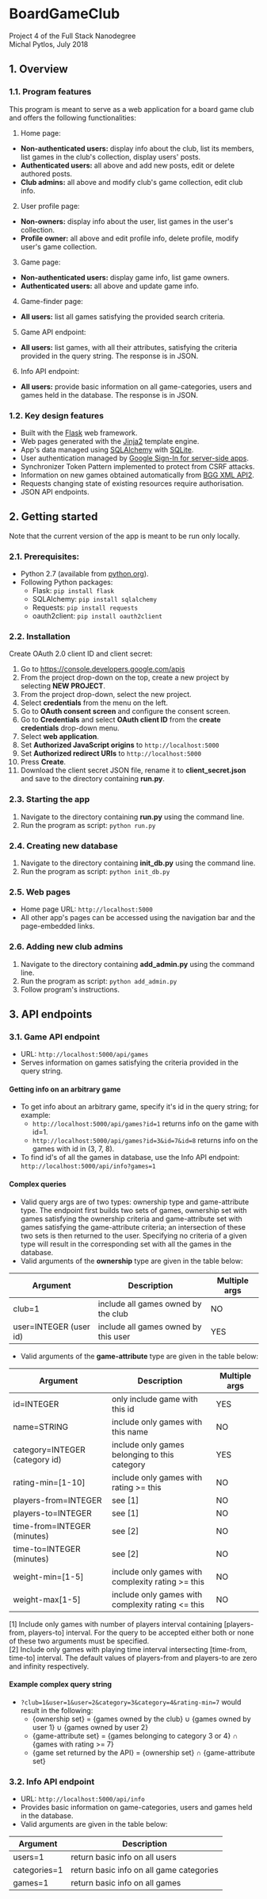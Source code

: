 # BoardGameClub
Project 4 of the Full Stack Nanodegree <br>
Michal Pytlos, July 2018

## 1. Overview
### 1.1. Program features
This program is meant to serve as a web application for a board game club and offers the following functionalities:
1. Home page:
  * **Non-authenticated users:** display info about the club, list its members, list games in the club's collection, display users' posts.
  * **Authenticated users:** all above and add new posts, edit or delete authored posts.
  * **Club admins:** all above and modify club's game collection, edit club info.
2. User profile page:
  * **Non-owners:** display info about the user, list games in the user's collection.
  * **Profile owner:** all above and edit profile info, delete profile, modify user's game collection.
3. Game page:
  * **Non-authenticated users:** display game info, list game owners.
  * **Authenticated users:** all above and update game info.
4. Game-finder page:
  *  **All users:** list all games satisfying the provided search criteria.
5. Game API endpoint:
  * **All users:** list games, with all their attributes, satisfying the criteria provided in the query string. The response is in JSON.
6. Info API endpoint:
  * **All users:** provide basic information on all game-categories, users and games held in the database. The response is in JSON.

### 1.2. Key design features
* Built with the [Flask](http://flask.pocoo.org/) web framework.
* Web pages generated with the [Jinja2](http://jinja.pocoo.org/) template engine.
* App's data managed using [SQLAlchemy](https://www.sqlalchemy.org/) with [SQLite](https://www.sqlite.org/about.html).
* User authentication managed by [Google Sign-In for server-side apps](https://developers.google.com/identity/sign-in/web/server-side-flow).
* Synchronizer Token Pattern implemented to protect from CSRF attacks.
* Information on new games obtained automatically from [BGG XML API2](https://boardgamegeek.com/wiki/page/BGG_XML_API2).
* Requests changing state of existing resources require authorisation.
* JSON API endpoints.

## 2. Getting started
Note that the current version of the app is meant to be run only locally.  

### 2.1. Prerequisites:
* Python 2.7 (available from [python.org](https://www.python.org/downloads/)).
* Following Python packages:
  * Flask: `pip install flask`
  * SQLAlchemy: `pip install sqlalchemy`
  * Requests: `pip install requests`
  * oauth2client: `pip install oauth2client`

### 2.2. Installation  
Create OAuth 2.0 client ID and client secret:
  1. Go to https://console.developers.google.com/apis
  2. From the project drop-down on the top, create a new project by selecting **NEW PROJECT**.
  2. From the project drop-down, select the new project.
  3. Select **credentials** from the menu on the left.
  4. Go to **OAuth consent screen** and configure the consent screen.
  5. Go to **Credentials** and select **OAuth client ID** from the **create credentials** drop-down menu.
  5. Select **web application**.
  6. Set **Authorized JavaScript origins** to `http://localhost:5000`
  7. Set **Authorized redirect URIs** to `http://localhost:5000`
  8. Press **Create**.
  9. Download the client secret JSON file, rename it to **client_secret.json** and save to the directory containing **run.py**.

### 2.3. Starting the app
  1. Navigate to the directory containing **run.py** using the command line.
  2. Run the program as script: `python run.py`

### 2.4. Creating new database
1. Navigate to the directory containing **init_db.py** using the command line.
2. Run the program as script: `python init_db.py`

### 2.5. Web pages
* Home page URL: `http://localhost:5000`
* All other app's pages can be accessed using the navigation bar and the page-embedded links.

### 2.6. Adding new club admins
1. Navigate to the directory containing **add_admin.py** using the command line.
2. Run the program as script: `python add_admin.py`
3. Follow program's instructions.

## 3. API endpoints
### 3.1. Game API endpoint
* URL: `http://localhost:5000/api/games`
* Serves information on games satisfying the criteria provided in the query string.
#### Getting info on an arbitrary game
* To get info about an arbitrary game, specify it's id in the query string; for example:
  * `http://localhost:5000/api/games?id=1` returns info on the game with id=1.
  * `http://localhost:5000/api/games?id=3&id=7&id=8` returns info on the games with id in (3, 7, 8).       
* To find id's of all the games in database, use the Info API endpoint: `http://localhost:5000/api/info?games=1`
#### Complex queries
* Valid query args are of two types: ownership type and game-attribute type. The endpoint first builds two sets of games, ownership set with games satisfying the ownership criteria and game-attribute set with games satisfying the game-attribute criteria; an intersection of these two sets is then returned to the user. Specifying no criteria of a given type will result in the corresponding set with all the games in the database.
* Valid arguments of the **ownership** type are given in the table below:

| Argument              | Description                         |Multiple args|
| ----------------------| ------------------------------------|-------------|
| club=1                | include all games owned by the club |NO           |
| user=INTEGER (user id)| include all games owned by this user|YES          |

* Valid arguments of the **game-attribute** type are given in the table below:

| Argument                      | Description                                      |Multiple args|
| ------------------------------| -------------------------------------------------|-------------|
| id=INTEGER                    | only include game with this id                   | YES         |
| name=STRING                   | include only games with this name                | NO          |
| category=INTEGER (category id)| include only games belonging to this category    | YES         |
| rating-min=[1-10]             | include only games with rating >= this           | NO          |
| players-from=INTEGER          | see [1]                                          | NO          |
| players-to=INTEGER            | see [1]                                          | NO          |
|time-from=INTEGER (minutes)    | see [2]                                          | NO          |
|time-to=INTEGER (minutes)      | see [2]                                          | NO          |
|weight-min=[1-5]               | include only games with complexity rating >= this| NO          |
|weight-max[1-5]                | include only games with complexity rating <= this| NO          |

[1] Include only games with number of players interval containing [players-from, players-to] interval. For the query to be accepted either both or none of these two arguments must be specified. <br>
[2] Include only games with playing time interval intersecting [time-from, time-to] interval. The default values of players-from and players-to are zero and infinity respectively.
#### Example complex query string
* `?club=1&user=1&user=2&category=3&category=4&rating-min=7` would result in the following:
  * {ownership set} = {games owned by the club} ∪ {games owned by user 1} ∪ {games owned by user 2}
  * {game-attribute set} = {games belonging to category 3 or 4} ∩ {games with rating >= 7}
  * {game set returned by the API} = {ownership set} ∩ {game-attribute set}

### 3.2. Info API endpoint
* URL: `http://localhost:5000/api/info`
* Provides basic information on game-categories, users and games held in the database.
* Valid arguments are given in the table below:

| Argument    | Description                             |
| ----------- | ----------------------------------------|
| users=1     | return basic info on all users          |
| categories=1| return basic info on all game categories|
| games=1     | return basic info on all games          |
